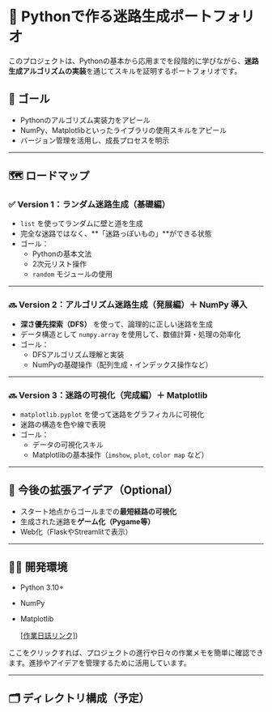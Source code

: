 # 🧩 Pythonで作る迷路生成ポートフォリオ

このプロジェクトは、Pythonの基本から応用までを段階的に学びながら、**迷路生成アルゴリズムの実装**を通じてスキルを証明するポートフォリオです。

## 🎯 ゴール
- Pythonのアルゴリズム実装力をアピール
- NumPy、Matplotlibといったライブラリの使用スキルをアピール
- バージョン管理を活用し、成長プロセスを明示

---

## 🗺️ ロードマップ

### ✅ Version 1：ランダム迷路生成（基礎編）
- `list` を使ってランダムに壁と道を生成
- 完全な迷路ではなく、**「迷路っぽいもの」**ができる状態
- ゴール：
  - Pythonの基本文法
  - 2次元リスト操作
  - `random` モジュールの使用

---

### 🔜 Version 2：アルゴリズム迷路生成（発展編）＋ NumPy 導入
- **深さ優先探索（DFS）** を使って、論理的に正しい迷路を生成
- データ構造として `numpy.array` を使用して、数値計算・処理の効率化
- ゴール：
  - DFSアルゴリズム理解と実装
  - NumPyの基礎操作（配列生成・インデックス操作など）

---

### 🔜 Version 3：迷路の可視化（完成編）＋ Matplotlib
- `matplotlib.pyplot` を使って迷路をグラフィカルに可視化
- 迷路の構造を色や線で表現
- ゴール：
  - データの可視化スキル
  - Matplotlibの基本操作（`imshow`, `plot`, `color map` など）

---

## 🚧 今後の拡張アイデア（Optional）
- スタート地点からゴールまでの**最短経路の可視化**
- 生成された迷路を**ゲーム化（Pygame等）**
- Web化（FlaskやStreamlitで表示）

---

## 👨‍💻 開発環境
- Python 3.10+
- NumPy
- Matplotlib

  [[作業日誌リンク]](https://github.com/yukimasa0705/knowlegeGame_java/tree/main/dailyReport))

ここをクリックすれば、プロジェクトの進行や日々の作業メモを簡単に確認できます。進捗やアイデアを管理するために活用しています。

---

## 🗂️ ディレクトリ構成（予定）

